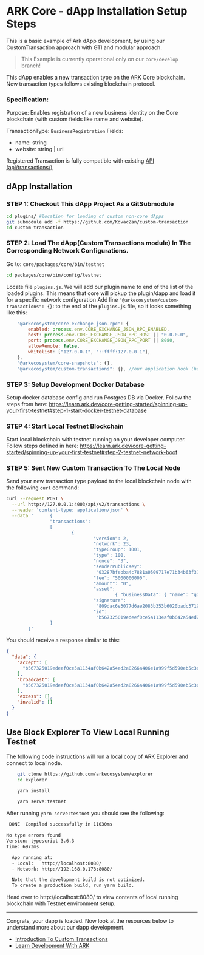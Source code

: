 # ARK Core - dApp Installation Setup Steps

This is a basic example of Ark dApp development, by using our CustomTransaction approach with GTI and modular approach.
> This Example is currently operational only on our `core/develop` branch!

This dApp enables a new transaction type on the ARK Core blockchain. New transaction types follows existing blockchain protocol. 
### Specification:

Purpose: Enables registration of a new business identity on the Core blockchain (with custom fields like name and website).

TransactionType: `BusinessRegistration`
Fields: 
- name: string
- website: string | uri

Registered Transaction is fully compatible with existing [API (api/transactions/)](https://api.ark.dev/public-rest-api/endpoints/transactions) 

## dApp Installation
### STEP 1: Checkout This dApp Project As a GitSubmodule

```bash
cd plugins/ #location for loading of custom non-core dApps
git submodule add -f https://github.com/KovacZan/custom-transaction
cd custom-transaction
```

### STEP 2: Load The dApp(Custom Transactions module) In The Corresponding Network Configurations.

Go to:
`core/packages/core/bin/testnet`
```bash
cd packages/core/bin/config/testnet
```

Locate file `plugins.js`. We will add our plugin name to end of the list of the loaded plugins. This means that core will pickup the plugin/dapp and load it for a specific network configuration
Add line `"@arkecosystem/custom-transactions": {}`: to the end of the `plugins.js` file, so it looks something like this:

```javascript
    "@arkecosystem/core-exchange-json-rpc": {
        enabled: process.env.CORE_EXCHANGE_JSON_RPC_ENABLED,
        host: process.env.CORE_EXCHANGE_JSON_RPC_HOST || "0.0.0.0",
        port: process.env.CORE_EXCHANGE_JSON_RPC_PORT || 8080,
        allowRemote: false,
        whitelist: ["127.0.0.1", "::ffff:127.0.0.1"],
    },
    "@arkecosystem/core-snapshots": {},
    "@arkecosystem/custom-transactions": {}, //our application hook (here we load the plugin/dapp)
```

### STEP 3: Setup Development Docker Database
Setup docker database config and run Postgres DB via Docker. Follow the steps from here: 
https://learn.ark.dev/core-getting-started/spinning-up-your-first-testnet#step-1-start-docker-testnet-database

### STEP 4: Start Local Testnet Blockchain
Start local blockchain with testnet running on your developer computer. Follow steps defined in here:
https://learn.ark.dev/core-getting-started/spinning-up-your-first-testnet#step-2-testnet-network-boot

### STEP 5: Sent New Custom Transaction To The Local Node
Send your new transaction type payload to the local blockchain node with the following `curl` command:

```bash
curl --request POST \
  --url http://127.0.0.1:4003/api/v2/transactions \
  --header 'content-type: application/json' \
  --data '      {
                "transactions":
                [
                        {
                                "version": 2,
                                "network": 23,
                                "typeGroup": 1001,
                                "type": 100,
                                "nonce": "3",
                                "senderPublicKey":
                                 "03287bfebba4c7881a0509717e71b34b63f31e40021c321f89ae04f84be6d6ac37",
                                "fee": "5000000000",
                                "amount": "0",
                                "asset":
                                        { "businessData": { "name": "google", "website": "www.google.com" } },
                                "signature":
                                 "809dac6e3077d6ae2083b353b6020badc37195c286079d466bb1d6670ed4e9628a5b5d0a621801e2763aae5add41905036ed8d21609ed9ddde9f941bd066833c",
                                "id":
                                 "b567325019edeef0ce5a1134af0b642a54ed2a8266a406e1a999f5d590eb5c3c" }
                ]
        }'
```

You should receive a response similar to this:

```json
{
  "data": {
    "accept": [
      "b567325019edeef0ce5a1134af0b642a54ed2a8266a406e1a999f5d590eb5c3c"
    ],
    "broadcast": [
      "b567325019edeef0ce5a1134af0b642a54ed2a8266a406e1a999f5d590eb5c3c"
    ],
    "excess": [],
    "invalid": []
  }
}
```

## Use Block Explorer To View Local Running Testnet

The following code instructions will run a local copy of ARK Explorer and connect to local node.
```bash
    git clone https://github.com/arkecosystem/explorer
    cd explorer

    yarn install

    yarn serve:testnet

```

After running `yarn serve:testnet` you should see the following:

```bash
 DONE  Compiled successfully in 11030ms                                                                                                        11:07:14 AM

No type errors found
Version: typescript 3.6.3
Time: 6973ms

  App running at:
  - Local:   http://localhost:8080/
  - Network: http://192.168.0.178:8080/

  Note that the development build is not optimized.
  To create a production build, run yarn build.
```

Head over to http://localhost:8080/ to view contents of local running blockchain with Testnet environment setup.

---


Congrats, your dapp is loaded. Now look at the resources below to understand more about our dapp development.

- [Introduction To Custom Transactions](https://blog.ark.io/an-introduction-to-blockchain-application-development-part-2-2-909b4984bae)
- [Learn Development With ARK](https://learn.ark.dev)
